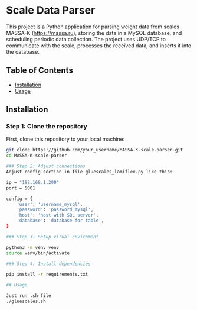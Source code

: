 # Scale Data Parser

This project is a Python application for parsing weight data from scales MASSA-K (https://massa.ru), storing the data in a MySQL database, and scheduling periodic data collection. The project uses UDP/TCP to communicate with the scale, processes the received data, and inserts it into the database.

## Table of Contents
- [Installation](#installation)
- [Usage](#usage)

## Installation

### Step 1: Clone the repository

First, clone this repository to your local machine:

```bash
git clone https://github.com/your_username/MASSA-K-scale-parser.git
cd MASSA-K-scale-parser

### Step 2: Adjust connections 
Adjust config section in file gluescales_lamiflex.py like this:

ip = "192.168.1.200"
port = 5001 

config = {
    'user': 'username_mysql',
    'password': 'password_mysql',
    'host': 'host with SQL server',
    'database': 'database for table',
}

### Step 3: Setup virual enviroment

python3 -m venv venv
source venv/bin/activate

### Step 4: Install dependencies

pip install -r requirements.txt

## Usage

Just run .sh file
./gluescales.sh